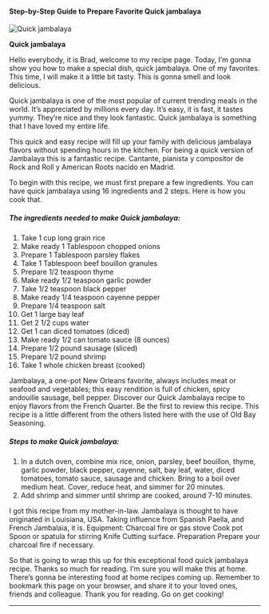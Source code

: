             

#### Step-by-Step Guide to Prepare Favorite Quick jambalaya

![Quick jambalaya](https://img-global.cpcdn.com/recipes/2c44fdd7ee227e36/751x532cq70/quick-jambalaya-recipe-main-photo.jpg)

**Quick jambalaya**

Hello everybody, it is Brad, welcome to my recipe page. Today, I’m gonna show you how to make a special dish, quick jambalaya. One of my favorites. This time, I will make it a little bit tasty. This is gonna smell and look delicious.

Quick jambalaya is one of the most popular of current trending meals in the world. It’s appreciated by millions every day. It’s easy, it is fast, it tastes yummy. They’re nice and they look fantastic. Quick jambalaya is something that I have loved my entire life.

This quick and easy recipe will fill up your family with delicious jambalaya flavors without spending hours in the kitchen. For being a quick version of Jambalaya this is a fantastic recipe. Cantante, pianista y compositor de Rock and Roll y American Roots nacido en Madrid.

To begin with this recipe, we must first prepare a few ingredients. You can have quick jambalaya using 16 ingredients and 2 steps. Here is how you cook that.

##### The ingredients needed to make Quick jambalaya:

1.  Take 1 cup long grain rice
2.  Make ready 1 Tablespoon chopped onions
3.  Prepare 1 Tablespoon parsley flakes
4.  Take 1 Tablespoon beef bouillon granules
5.  Prepare 1/2 teaspoon thyme
6.  Make ready 1/2 teaspoon garlic powder
7.  Take 1/2 teaspoon black pepper
8.  Make ready 1/4 teaspoon cayenne pepper
9.  Prepare 1/4 teaspoon salt
10.  Get 1 large bay leaf
11.  Get 2 1/2 cups water
12.  Get 1 can diced tomatoes (diced)
13.  Make ready 1/2 can tomato sauce (8 ounces)
14.  Prepare 1/2 pound sausage (sliced)
15.  Prepare 1/2 pound shrimp
16.  Take 1 whole chicken breast (cooked)

Jambalaya, a one-pot New Orleans favorite, always includes meat or seafood and vegetables; this easy rendition is full of chicken, spicy andouille sausage, bell pepper. Discover our Quick Jambalaya recipe to enjoy flavors from the French Quarter. Be the first to review this recipe. This recipe is a little different from the others listed here with the use of Old Bay Seasoning.

##### Steps to make Quick jambalaya:

1.  In a dutch oven, combine mix rice, onion, parsley, beef bouillon, thyme, garlic powder, black pepper, cayenne, salt, bay leaf, water, diced tomatoes, tomato sauce, sausage and chicken. Bring to a boil over medium heat. Cover, reduce heat, and simmer for 20 minutes.
2.  Add shrimp and simmer until shrimp are cooked, around 7-10 minutes.

I got this recipe from my mother-in-law. Jambalaya is thought to have originated in Louisiana, USA. Taking influence from Spanish Paella, and French Jambalaia, it is. Equipment: Charcoal fire or gas stove Cook pot Spoon or spatula for stirring Knife Cutting surface. Preparation Prepare your charcoal fire if necessary.

So that is going to wrap this up for this exceptional food quick jambalaya recipe. Thanks so much for reading. I’m sure you will make this at home. There’s gonna be interesting food at home recipes coming up. Remember to bookmark this page on your browser, and share it to your loved ones, friends and colleague. Thank you for reading. Go on get cooking!

* * *